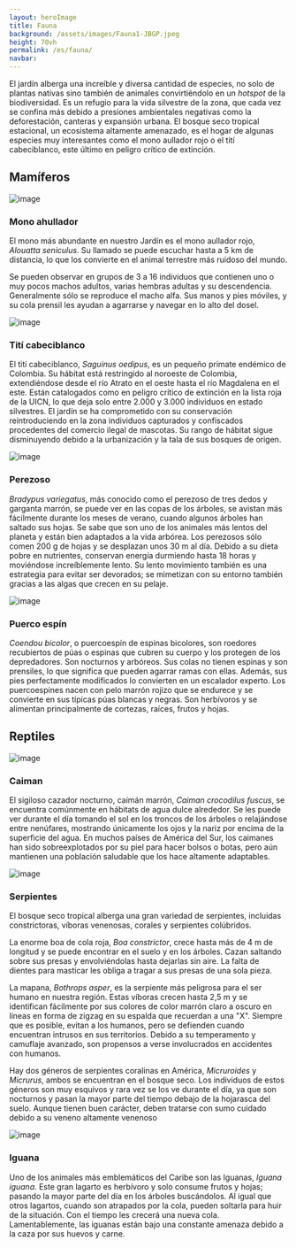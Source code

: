 ```yaml
---
layout: heroImage 
title: Fauna
background: /assets/images/Fauna1-JBGP.jpeg
height: 70vh
permalink: /es/fauna/
navbar:
---
```

El jardín alberga una increíble y diversa cantidad de especies, no solo de plantas nativas sino también de animales convirtiéndolo en un *hotspot* de la biodiversidad. Es un refugio para la vida silvestre de la zona, que cada vez se confina más debido a presiones ambientales negativas como la deforestación, canteras y expansión urbana. El bosque seco tropical estacional, un ecosistema altamente amenazado, es el hogar de algunas especies muy interesantes como el mono aullador rojo o el tití cabeciblanco, este último en peligro crítico de extinción.

## Mamíferos

![image](/assets/images/HowlerJBGP.jpeg)
### Mono ahullador 
El mono más abundante en nuestro Jardín es el mono aullador rojo, *Alouatta seniculus*. Su llamado se puede escuchar hasta a 5 km de distancia, lo que los convierte en el animal terrestre más ruidoso del mundo.

Se pueden observar en grupos de 3 a 16 individuos que contienen uno o muy pocos machos adultos, varias hembras adultas y su descendencia. Generalmente sólo se reproduce el macho alfa. Sus manos y pies móviles, y su cola prensil les ayudan a agarrarse y navegar en lo alto del dosel.

![image](/assets/images/MandarinJBGP.jpeg)
### Tití cabeciblanco
El tití cabeciblanco, *Saguinus oedipus*, es un pequeño primate endémico de Colombia. Su hábitat está restringido al noroeste de Colombia, extendiéndose desde el río Atrato en el oeste hasta el río Magdalena en el este. Están catalogados como en peligro crítico de extinción en la lista roja de la UICN, lo que deja solo entre 2.000 y 3.000 individuos en estado silvestres. El jardín se ha comprometido con su conservación reintroduciendo en la zona individuos capturados y confiscados procedentes del comercio ilegal de mascotas. Su rango de hábitat sigue disminuyendo debido a la urbanización y la tala de sus bosques de origen.

![image](/assets/images/SlothJBGP.jpeg)
### Perezoso
*Bradypus variegatus*, más conocido como el perezoso de tres dedos y garganta marrón, se puede ver en las copas de los árboles, se avistan más fácilmente durante los meses de verano, cuando algunos árboles han saltado sus hojas. Se sabe que son uno de los animales más lentos del planeta y están bien adaptados a la vida arbórea. Los perezosos sólo comen 200 g de hojas y se desplazan unos 30 m al día. Debido a su dieta pobre en nutrientes, conservan energía durmiendo hasta 18 horas y moviéndose increíblemente lento. Su lento movimiento también es una estrategia para evitar ser devorados; se mimetizan con su entorno también gracias a las algas que crecen en su pelaje.

![image](/assets/images/PorcupineJBGP.jpeg)
### Puerco espín
*Coendou bicolor*, o puercoespín de espinas bicolores, son roedores recubiertos de púas o espinas que cubren su cuerpo y los protegen de los depredadores. Son nocturnos y arbóreos. Sus colas no tienen espinas y son prensiles, lo que significa que pueden agarrar ramas con ellas. Además, sus pies perfectamente modificados lo convierten en un escalador experto. Los puercoespines nacen con pelo marrón rojizo que se endurece y se convierte en sus típicas púas blancas y negras. Son herbívoros y se alimentan principalmente de cortezas, raíces, frutos y hojas.

## Reptiles
![image](/assets/images/CaimanJBGP.jpeg)
### Caiman
El sigiloso cazador nocturno, caimán marrón, *Caiman crocodilus fuscus*, se encuentra comúnmente en hábitats de agua dulce alrededor. Se les puede ver durante el día tomando el sol en los troncos de los árboles o relajándose entre nenúfares, mostrando únicamente los ojos y la nariz por encima de la superficie del agua. En muchos países de América del Sur, los caimanes han sido sobreexplotados por su piel para hacer bolsos o botas, pero aún mantienen una población saludable que los hace altamente adaptables.

![image](/assets/images/SnakesJBGP.jpeg)
### Serpientes
El bosque seco tropical alberga una gran variedad de serpientes, incluidas constrictoras, víboras venenosas, corales y serpientes colúbridos.

La enorme boa de cola roja, *Boa constrictor*, crece hasta más de 4 m de longitud y se puede encontrar en el suelo y en los árboles. Cazan saltando sobre sus presas y envolviéndolas hasta dejarlas sin aire. La falta de dientes para masticar les obliga a tragar a sus presas de una sola pieza.

La mapana, *Bothrops asper*, es la serpiente más peligrosa para el ser humano en nuestra región. Estas víboras crecen hasta 2,5 m y se identifican fácilmente por sus colores de color marrón claro a oscuro en líneas en forma de zigzag en su espalda que recuerdan a una "X". Siempre que es posible, evitan a los humanos, pero se defienden cuando encuentran intrusos en sus territorios. Debido a su temperamento y camuflaje avanzado, son propensos a verse involucrados en accidentes con humanos.

Hay dos géneros de serpientes coralinas en América, *Micruroides* y *Micrurus*, ambos se encuentran en el bosque seco. Los individuos de estos géneros son muy esquivos y rara vez se los ve durante el día, ya que son nocturnos y pasan la mayor parte del tiempo debajo de la hojarasca del suelo. Aunque tienen buen carácter, deben tratarse con sumo cuidado debido a su veneno altamente venenoso

![image](/assets/images/IguanaJBGP.jpeg)
### Iguana
Uno de los animales más emblemáticos del Caribe son las Iguanas, *Iguana iguana*. Este gran lagarto es herbívoro y solo consume frutos y hojas; pasando la mayor parte del día en los árboles buscándolos. Al igual que otros lagartos, cuando son atrapados por la cola, pueden soltarla para huir de la situación. Con el tiempo les crecerá una nueva cola. Lamentablemente, las iguanas están bajo una constante amenaza debido a la caza por sus huevos y carne.
